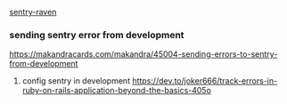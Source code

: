 [sentry-raven](https://github.com/getsentry/sentry-ruby/tree/master/sentry-raven)


### sending sentry error from development
https://makandracards.com/makandra/45004-sending-errors-to-sentry-from-development

1. config sentry in development
https://dev.to/joker666/track-errors-in-ruby-on-rails-application-beyond-the-basics-405o

